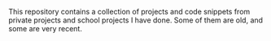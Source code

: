 This repository contains a collection of projects and code snippets from private projects and school projects I have done.
Some of them are old, and some are very recent.
